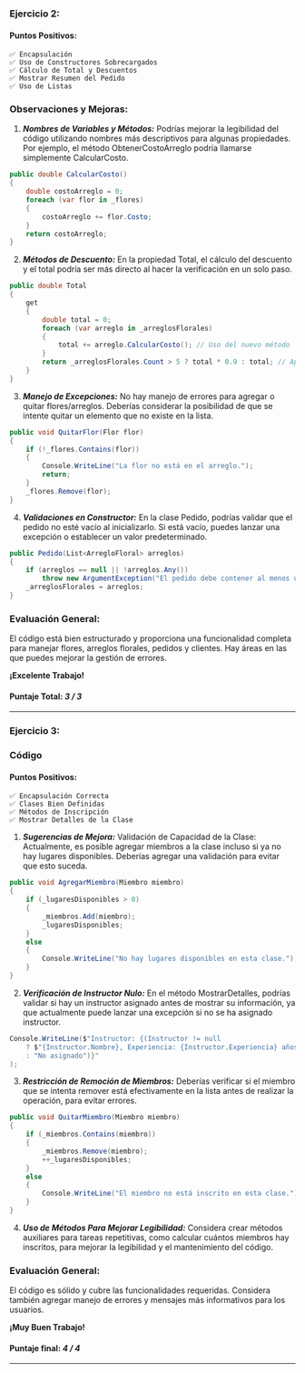 ### Ejercicio 2:

#### Puntos Positivos:

    ✅ Encapsulación
    ✅ Uso de Constructores Sobrecargados
    ✅ Cálculo de Total y Descuentos
    ✅ Mostrar Resumen del Pedido
    ✅ Uso de Listas

### Observaciones y Mejoras:

1. **_Nombres de Variables y Métodos:_** Podrías mejorar la legibilidad del código utilizando nombres más descriptivos para algunas propiedades. Por ejemplo, el método ObtenerCostoArreglo podría llamarse simplemente CalcularCosto.

```csharp
public double CalcularCosto()
{
    double costoArreglo = 0;
    foreach (var flor in _flores)
    {
        costoArreglo += flor.Costo;
    }
    return costoArreglo;
}
```

2. **_Métodos de Descuento:_** En la propiedad Total, el cálculo del descuento y el total podría ser más directo al hacer la verificación en un solo paso.

```csharp
public double Total
{
    get
    {
        double total = 0;
        foreach (var arreglo in _arreglosFlorales)
        {
            total += arreglo.CalcularCosto(); // Uso del nuevo método
        }
        return _arreglosFlorales.Count > 5 ? total * 0.9 : total; // Aplicación directa del descuento
    }
}
```

3. **_Manejo de Excepciones:_** No hay manejo de errores para agregar o quitar flores/arreglos. Deberías considerar la posibilidad de que se intente quitar un elemento que no existe en la lista.

```csharp
public void QuitarFlor(Flor flor)
{
    if (!_flores.Contains(flor))
    {
        Console.WriteLine("La flor no está en el arreglo.");
        return;
    }
    _flores.Remove(flor);
}
```

4. **_Validaciones en Constructor:_** En la clase Pedido, podrías validar que el pedido no esté vacío al inicializarlo. Si está vacío, puedes lanzar una excepción o establecer un valor predeterminado.

```csharp
public Pedido(List<ArregloFloral> arreglos)
{
    if (arreglos == null || !arreglos.Any())
        throw new ArgumentException("El pedido debe contener al menos un arreglo floral.");
    _arreglosFlorales = arreglos;
}
```

### Evaluación General:

El código está bien estructurado y proporciona una funcionalidad completa para manejar flores, arreglos florales, pedidos y clientes. Hay áreas en las que puedes mejorar la gestión de errores.

**¡Excelente Trabajo!**

#### Puntaje Total: _3 / 3_

---

### Ejercicio 3:

### Código

#### Puntos Positivos:

    ✅ Encapsulación Correcta
    ✅ Clases Bien Definidas
    ✅ Métodos de Inscripción
    ✅ Mostrar Detalles de la Clase

1. **_Sugerencias de Mejora:_**
   Validación de Capacidad de la Clase: Actualmente, es posible agregar miembros a la clase incluso si ya no hay lugares disponibles. Deberías agregar una validación para evitar que esto suceda.

```csharp
public void AgregarMiembro(Miembro miembro)
{
    if (_lugaresDisponibles > 0)
    {
        _miembros.Add(miembro);
        _lugaresDisponibles;
    }
    else
    {
        Console.WriteLine("No hay lugares disponibles en esta clase.");
    }
}
```

2. **_Verificación de Instructor Nulo:_** En el método MostrarDetalles, podrías validar si hay un instructor asignado antes de mostrar su información, ya que actualmente puede lanzar una excepción si no se ha asignado instructor.

```csharp
Console.WriteLine($"Instructor: {(Instructor != null
    ? $"{Instructor.Nombre}, Experiencia: {Instructor.Experiencia} años"
    : "No asignado")}"
);
```

3. **_Restricción de Remoción de Miembros:_** Deberías verificar si el miembro que se intenta remover está efectivamente en la lista antes de realizar la operación, para evitar errores.

```csharp
public void QuitarMiembro(Miembro miembro)
{
    if (_miembros.Contains(miembro))
    {
        _miembros.Remove(miembro);
        ++_lugaresDisponibles;
    }
    else
    {
        Console.WriteLine("El miembro no está inscrito en esta clase.");
    }
}
```

4. **_Uso de Métodos Para Mejorar Legibilidad:_** Considera crear métodos auxiliares para tareas repetitivas, como calcular cuántos miembros hay inscritos, para mejorar la legibilidad y el mantenimiento del código.

### Evaluación General:

El código es sólido y cubre las funcionalidades requeridas. Considera también agregar manejo de errores y mensajes más informativos para los usuarios.

**¡Muy Buen Trabajo!**

#### Puntaje final: _4 / 4_

---
